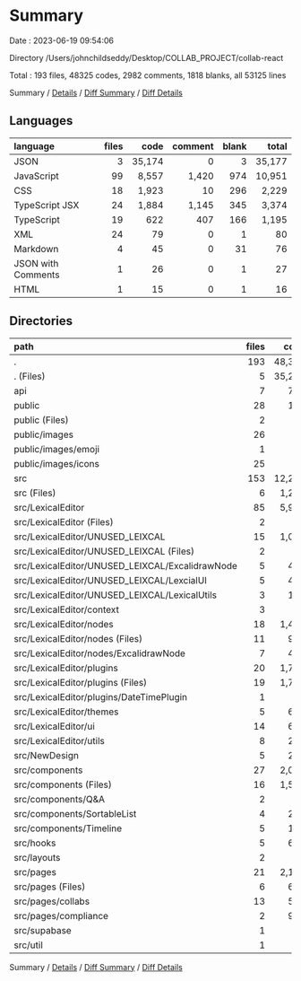 # Summary

Date : 2023-06-19 09:54:06

Directory /Users/johnchildseddy/Desktop/COLLAB_PROJECT/collab-react

Total : 193 files,  48325 codes, 2982 comments, 1818 blanks, all 53125 lines

Summary / [Details](details.md) / [Diff Summary](diff.md) / [Diff Details](diff-details.md)

## Languages
| language | files | code | comment | blank | total |
| :--- | ---: | ---: | ---: | ---: | ---: |
| JSON | 3 | 35,174 | 0 | 3 | 35,177 |
| JavaScript | 99 | 8,557 | 1,420 | 974 | 10,951 |
| CSS | 18 | 1,923 | 10 | 296 | 2,229 |
| TypeScript JSX | 24 | 1,884 | 1,145 | 345 | 3,374 |
| TypeScript | 19 | 622 | 407 | 166 | 1,195 |
| XML | 24 | 79 | 0 | 1 | 80 |
| Markdown | 4 | 45 | 0 | 31 | 76 |
| JSON with Comments | 1 | 26 | 0 | 1 | 27 |
| HTML | 1 | 15 | 0 | 1 | 16 |

## Directories
| path | files | code | comment | blank | total |
| :--- | ---: | ---: | ---: | ---: | ---: |
| . | 193 | 48,325 | 2,982 | 1,818 | 53,125 |
| . (Files) | 5 | 35,212 | 0 | 30 | 35,242 |
| api | 7 | 761 | 662 | 205 | 1,628 |
| public | 28 | 127 | 0 | 7 | 134 |
| public (Files) | 2 | 40 | 0 | 2 | 42 |
| public/images | 26 | 87 | 0 | 5 | 92 |
| public/images/emoji | 1 | 4 | 0 | 2 | 6 |
| public/images/icons | 25 | 83 | 0 | 3 | 86 |
| src | 153 | 12,225 | 2,320 | 1,576 | 16,121 |
| src (Files) | 6 | 1,228 | 110 | 206 | 1,544 |
| src/LexicalEditor | 85 | 5,941 | 1,772 | 991 | 8,704 |
| src/LexicalEditor (Files) | 2 | 60 | 3 | 9 | 72 |
| src/LexicalEditor/UNUSED_LEIXCAL | 15 | 1,081 | 81 | 161 | 1,323 |
| src/LexicalEditor/UNUSED_LEIXCAL (Files) | 2 | 0 | 62 | 13 | 75 |
| src/LexicalEditor/UNUSED_LEIXCAL/ExcalidrawNode | 5 | 490 | 18 | 64 | 572 |
| src/LexicalEditor/UNUSED_LEIXCAL/LexcialUI | 5 | 443 | 1 | 51 | 495 |
| src/LexicalEditor/UNUSED_LEIXCAL/LexicalUtils | 3 | 148 | 0 | 33 | 181 |
| src/LexicalEditor/context | 3 | 86 | 59 | 21 | 166 |
| src/LexicalEditor/nodes | 18 | 1,446 | 872 | 267 | 2,585 |
| src/LexicalEditor/nodes (Files) | 11 | 954 | 499 | 164 | 1,617 |
| src/LexicalEditor/nodes/ExcalidrawNode | 7 | 492 | 373 | 103 | 968 |
| src/LexicalEditor/plugins | 20 | 1,749 | 749 | 318 | 2,816 |
| src/LexicalEditor/plugins (Files) | 19 | 1,749 | 749 | 317 | 2,815 |
| src/LexicalEditor/plugins/DateTimePlugin | 1 | 0 | 0 | 1 | 1 |
| src/LexicalEditor/themes | 5 | 604 | 1 | 84 | 689 |
| src/LexicalEditor/ui | 14 | 659 | 2 | 73 | 734 |
| src/LexicalEditor/utils | 8 | 256 | 5 | 58 | 319 |
| src/NewDesign | 5 | 222 | 4 | 11 | 237 |
| src/components | 27 | 2,000 | 216 | 115 | 2,331 |
| src/components (Files) | 16 | 1,540 | 204 | 96 | 1,840 |
| src/components/Q&A | 2 | 68 | 0 | 3 | 71 |
| src/components/SortableList | 4 | 236 | 12 | 7 | 255 |
| src/components/Timeline | 5 | 156 | 0 | 9 | 165 |
| src/hooks | 5 | 621 | 28 | 97 | 746 |
| src/layouts | 2 | 47 | 0 | 4 | 51 |
| src/pages | 21 | 2,133 | 170 | 143 | 2,446 |
| src/pages (Files) | 6 | 613 | 123 | 77 | 813 |
| src/pages/collabs | 13 | 560 | 47 | 58 | 665 |
| src/pages/compliance | 2 | 960 | 0 | 8 | 968 |
| src/supabase | 1 | 28 | 0 | 5 | 33 |
| src/util | 1 | 5 | 20 | 4 | 29 |

Summary / [Details](details.md) / [Diff Summary](diff.md) / [Diff Details](diff-details.md)